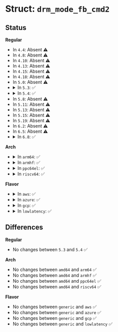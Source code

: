 # Struct: <code>drm_mode_fb_cmd2</code>

## Status
<b>Regular</b>
<ul>
<li>
In <code>4.4</code>: Absent ⚠️
</li>
<li>
In <code>4.8</code>: Absent ⚠️
</li>
<li>
In <code>4.10</code>: Absent ⚠️
</li>
<li>
In <code>4.13</code>: Absent ⚠️
</li>
<li>
In <code>4.15</code>: Absent ⚠️
</li>
<li>
In <code>4.18</code>: Absent ⚠️
</li>
<li>
In <code>5.0</code>: Absent ⚠️
</li>
<li>
<details>
<summary>In <code>5.3</code>: ✅</summary>

```c
struct drm_mode_fb_cmd2 {
    __u32 fb_id;
    __u32 width;
    __u32 height;
    __u32 pixel_format;
    __u32 flags;
    __u32 handles[4];
    __u32 pitches[4];
    __u32 offsets[4];
    __u64 modifier[4];
};
```
</details>
</li>
<li>
<details>
<summary>In <code>5.4</code>: ✅</summary>

```c
struct drm_mode_fb_cmd2 {
    __u32 fb_id;
    __u32 width;
    __u32 height;
    __u32 pixel_format;
    __u32 flags;
    __u32 handles[4];
    __u32 pitches[4];
    __u32 offsets[4];
    __u64 modifier[4];
};
```
</details>
</li>
<li>
In <code>5.8</code>: Absent ⚠️
</li>
<li>
In <code>5.11</code>: Absent ⚠️
</li>
<li>
In <code>5.13</code>: Absent ⚠️
</li>
<li>
In <code>5.15</code>: Absent ⚠️
</li>
<li>
In <code>5.19</code>: Absent ⚠️
</li>
<li>
In <code>6.2</code>: Absent ⚠️
</li>
<li>
In <code>6.5</code>: Absent ⚠️
</li>
<li>
<details>
<summary>In <code>6.8</code>: ✅</summary>

```c
struct drm_mode_fb_cmd2 {
    __u32 fb_id;
    __u32 width;
    __u32 height;
    __u32 pixel_format;
    __u32 flags;
    __u32 handles[4];
    __u32 pitches[4];
    __u32 offsets[4];
    __u64 modifier[4];
};
```
</details>
</li>
</ul>
<b>Arch</b>
<ul>
<li>
<details>
<summary>In <code>arm64</code>: ✅</summary>

```c
struct drm_mode_fb_cmd2 {
    __u32 fb_id;
    __u32 width;
    __u32 height;
    __u32 pixel_format;
    __u32 flags;
    __u32 handles[4];
    __u32 pitches[4];
    __u32 offsets[4];
    __u64 modifier[4];
};
```
</details>
</li>
<li>
<details>
<summary>In <code>armhf</code>: ✅</summary>

```c
struct drm_mode_fb_cmd2 {
    __u32 fb_id;
    __u32 width;
    __u32 height;
    __u32 pixel_format;
    __u32 flags;
    __u32 handles[4];
    __u32 pitches[4];
    __u32 offsets[4];
    __u64 modifier[4];
};
```
</details>
</li>
<li>
<details>
<summary>In <code>ppc64el</code>: ✅</summary>

```c
struct drm_mode_fb_cmd2 {
    __u32 fb_id;
    __u32 width;
    __u32 height;
    __u32 pixel_format;
    __u32 flags;
    __u32 handles[4];
    __u32 pitches[4];
    __u32 offsets[4];
    __u64 modifier[4];
};
```
</details>
</li>
<li>
<details>
<summary>In <code>riscv64</code>: ✅</summary>

```c
struct drm_mode_fb_cmd2 {
    __u32 fb_id;
    __u32 width;
    __u32 height;
    __u32 pixel_format;
    __u32 flags;
    __u32 handles[4];
    __u32 pitches[4];
    __u32 offsets[4];
    __u64 modifier[4];
};
```
</details>
</li>
</ul>
<b>Flavor</b>
<ul>
<li>
<details>
<summary>In <code>aws</code>: ✅</summary>

```c
struct drm_mode_fb_cmd2 {
    __u32 fb_id;
    __u32 width;
    __u32 height;
    __u32 pixel_format;
    __u32 flags;
    __u32 handles[4];
    __u32 pitches[4];
    __u32 offsets[4];
    __u64 modifier[4];
};
```
</details>
</li>
<li>
<details>
<summary>In <code>azure</code>: ✅</summary>

```c
struct drm_mode_fb_cmd2 {
    __u32 fb_id;
    __u32 width;
    __u32 height;
    __u32 pixel_format;
    __u32 flags;
    __u32 handles[4];
    __u32 pitches[4];
    __u32 offsets[4];
    __u64 modifier[4];
};
```
</details>
</li>
<li>
<details>
<summary>In <code>gcp</code>: ✅</summary>

```c
struct drm_mode_fb_cmd2 {
    __u32 fb_id;
    __u32 width;
    __u32 height;
    __u32 pixel_format;
    __u32 flags;
    __u32 handles[4];
    __u32 pitches[4];
    __u32 offsets[4];
    __u64 modifier[4];
};
```
</details>
</li>
<li>
<details>
<summary>In <code>lowlatency</code>: ✅</summary>

```c
struct drm_mode_fb_cmd2 {
    __u32 fb_id;
    __u32 width;
    __u32 height;
    __u32 pixel_format;
    __u32 flags;
    __u32 handles[4];
    __u32 pitches[4];
    __u32 offsets[4];
    __u64 modifier[4];
};
```
</details>
</li>
</ul>

## Differences
<b>Regular</b>
<ul>
<li>
No changes between <code>5.3</code> and <code>5.4</code> ✅
</li>
</ul>
<b>Arch</b>
<ul>
<li>
No changes between <code>amd64</code> and <code>arm64</code> ✅
</li>
<li>
No changes between <code>amd64</code> and <code>armhf</code> ✅
</li>
<li>
No changes between <code>amd64</code> and <code>ppc64el</code> ✅
</li>
<li>
No changes between <code>amd64</code> and <code>riscv64</code> ✅
</li>
</ul>
<b>Flavor</b>
<ul>
<li>
No changes between <code>generic</code> and <code>aws</code> ✅
</li>
<li>
No changes between <code>generic</code> and <code>azure</code> ✅
</li>
<li>
No changes between <code>generic</code> and <code>gcp</code> ✅
</li>
<li>
No changes between <code>generic</code> and <code>lowlatency</code> ✅
</li>
</ul>
